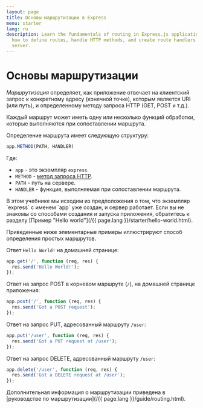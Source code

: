 ```yaml
---
layout: page
title: Основы маршрутизации в Express
menu: starter
lang: ru
description: Learn the fundamentals of routing in Express.js applications, including
  how to define routes, handle HTTP methods, and create route handlers for your web
  server.
---
```


# Основы маршрутизации

*Маршрутизация* определяет, как приложение отвечает на клиентский запрос к конкретному адресу (конечной точке), которым является URI (или путь), и определенному методу запроса HTTP (GET, POST и т.д.).

Каждый маршрут может иметь одну или несколько функций обработки, которые выполняются при сопоставлении маршрута.

Определение маршрута имеет следующую структуру:
```js
app.METHOD(PATH, HANDLER)
```

Где:

- `app` - это экземпляр `express`.
- `METHOD` - [метод запроса HTTP](http://en.wikipedia.org/wiki/Hypertext_Transfer_Protocol).
- `PATH` - путь на сервере.
- `HANDLER` - функция, выполняемая при сопоставлении маршрута.

<div class="doc-box doc-notice" markdown="1">
В этом учебнике мы исходим из предположения о том, что экземпляр `express` с именем `app` уже создан, и сервер работает. Если вы не знакомы со способами создания и запуска приложения, обратитесь к разделу [Пример "Hello world"](/{{ page.lang }}/starter/hello-world.html).
</div>

Приведенные ниже элементарные примеры иллюстрируют способ определения простых маршрутов.

Ответ `Hello World!` на домашней странице:

```js
app.get('/', function (req, res) {
  res.send('Hello World!');
});
```

Ответ на запрос POST в корневом маршруте (`/`), на домашней странице приложения:

```js
app.post('/', function (req, res) {
  res.send('Got a POST request');
});
```

Ответ на запрос PUT, адресованный маршруту `/user`:

```js
app.put('/user', function (req, res) {
  res.send('Got a PUT request at /user');
});
```

Ответ на запрос DELETE, адресованный маршруту `/user`:

```js
app.delete('/user', function (req, res) {
  res.send('Got a DELETE request at /user');
});
```

Дополнительная информация о маршрутизации приведена в [руководстве по маршрутизации](/{{ page.lang }}/guide/routing.html).
